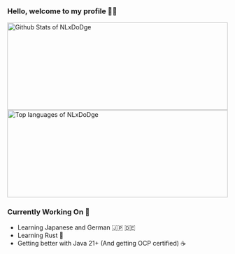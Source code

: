 ### Hello, welcome to my profile 👋🏻

<a href="https://github.com/anuraghazra/github-readme-stats">
  <img height=200 align="center" width="100%" src="https://github-readme-stats.vercel.app/api?username=nlxdodge&show_icons=true&theme=transparent" alt="Github Stats of NLxDoDge" />
</a>
<a href="https://github.com/anuraghazra/github-readme-stats">
  <img height=200 align="center" width="100%" src="https://github-readme-stats.vercel.app/api/top-langs/?username=nlxdodge&layout=compact&theme=transparent&card_width=250" alt="Top languages of NLxDoDge" />
</a>

### Currently Working On 🚀

- Learning Japanese and German 🇯🇵 🇩🇪
- Learning Rust 🦀
- Getting better with Java 21+ (And getting OCP certified) ☕
